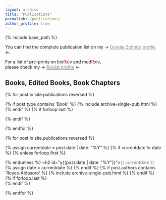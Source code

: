```yaml
---
layout: archive
title: "Publications"
permalink: /publications/
author_profile: true
---
```

{% include base_path %}


You can find the complete publication list on my -> <a href="https://scholar.google.co.uk/citations?hl=en&user=DLbXRxoAAAAJ&view_op=list_works">
<span style="color:gray">Google Scholar profile</span></a> <-.

For a list of pre-prints on   bio<font color="red">R</font>xiv and med<font color="red">R</font>xiv,    
please check my -> <a href="https://rxivist.org/authors/317101"> <span style="color:gray">Rxivist profile</span></a> <-.

<h2> Books, Edited Books, Book Chapters</h2>

<ul style="margin:0;padding:0">
{% for post in site.publications reversed %}

  {% if post.type contains 'Book' %}
    {% include archive-single-pub.html %}
  {% endif %}
  {% if forloop.last %}</ul>{% endif %}

{% endfor %}


<ul style="margin:0;padding:0">
{% for post in site.publications reversed %}

  {% assign currentdate = post.date | date: "%Y" %}
  {% if currentdate != date %}
    {% unless forloop.first %}</ul>{% endunless %}
    <h2 id="y{{post.date | date: "%Y"}}"><span style="color:gray">{{ currentdate }}</span></h2>
    <ul style="margin:0;padding:0">
    {% assign date = currentdate %}
  {% endif %}
  {% if post.authors contains 'Reyes-Aldasoro' %}
    {% include archive-single-pub.html %}
  {% endif %}
  {% if forloop.last %}</ul>{% endif %}

{% endfor %}
